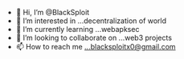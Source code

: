 - 👋 Hi, I’m @BlackSploit
- 👀 I’m interested in ...decentralization of world
- 🌱 I’m currently learning ...webapksec
- 💞️ I’m looking to collaborate on ...web3 projects
- 📫 How to reach me ...blacksploitx0@gmail.com

<!---
BlackSploit/BlackSploit is a ✨ special ✨ repository because its `README.md` (this file) appears on your GitHub profile.
You can click the Preview link to take a look at your changes.
--->
